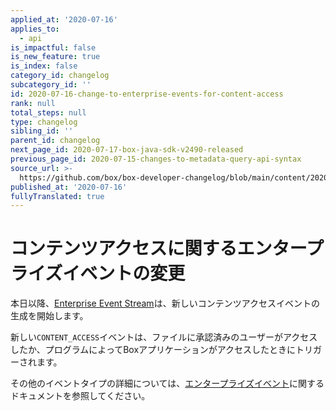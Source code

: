 ```yaml
---
applied_at: '2020-07-16'
applies_to:
  - api
is_impactful: false
is_new_feature: true
is_index: false
category_id: changelog
subcategory_id: ''
id: 2020-07-16-change-to-enterprise-events-for-content-access
rank: null
total_steps: null
type: changelog
sibling_id: ''
parent_id: changelog
next_page_id: 2020-07-17-box-java-sdk-v2490-released
previous_page_id: 2020-07-15-changes-to-metadata-query-api-syntax
source_url: >-
  https://github.com/box/box-developer-changelog/blob/main/content/2020/07-16-change-to-enterprise-events-for-content-access.md
published_at: '2020-07-16'
fullyTranslated: true
---
```

# コンテンツアクセスに関するエンタープライズイベントの変更

本日以降、[Enterprise Event Stream](g://events/enterprise-events/for-enterprise/)は、新しいコンテンツアクセスイベントの生成を開始します。

新しい`CONTENT_ACCESS`イベントは、ファイルに承認済みのユーザーがアクセスしたか、プログラムによってBoxアプリケーションがアクセスしたときにトリガーされます。

その他のイベントタイプの詳細については、[エンタープライズイベント](g://events/enterprise-events/for-enterprise/)に関するドキュメントを参照してください。
